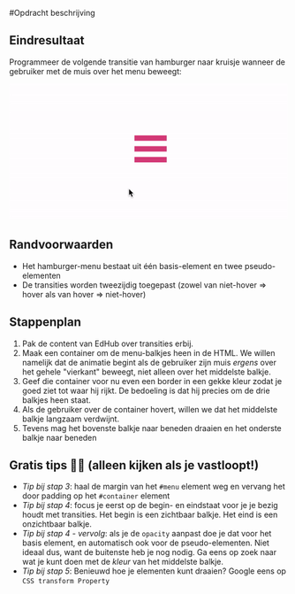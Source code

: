 #Opdracht beschrijving

## Eindresultaat
Programmeer de volgende transitie van hamburger naar kruisje wanneer de gebruiker met de muis over het menu beweegt:

![Hamburger icoon animatie](./hamburger-icoon-animatie.gif)

## Randvoorwaarden
* Het hamburger-menu bestaat uit één basis-element en twee pseudo-elementen
* De transities worden tweezijdig toegepast (zowel van niet-hover => hover als van hover => niet-hover) 

## Stappenplan
1. Pak de content van EdHub over transities erbij. 
2. Maak een container om de menu-balkjes heen in de HTML. We willen namelijk dat de animatie begint als de gebruiker zijn muis _ergens_ over het gehele "vierkant" beweegt, niet alleen over het middelste balkje.
3. Geef die container voor nu even een border in een gekke kleur zodat je goed ziet tot waar hij rijkt. De bedoeling is dat hij precies om de drie balkjes heen staat.
4. Als de gebruiker over de container hovert, willen we dat het middelste balkje langzaam verdwijnt.
5. Tevens mag het bovenste balkje naar beneden draaien en het onderste balkje naar beneden

## Gratis tips 🤘🏻 (alleen kijken als je vastloopt!)
* _Tip bij stap 3_: haal de margin van het `#menu` element weg en vervang het door padding op het `#container` element
* _Tip bij stap 4_: focus je eerst op de begin- en eindstaat voor je je bezig houdt met transities. Het begin is een zichtbaar balkje. Het eind is een onzichtbaar balkje.
* _Tip bij stap 4 - vervolg_: als je de `opacity` aanpast doe je dat voor het basis element, en automatisch ook voor de pseudo-elementen. Niet ideaal dus, want de buitenste heb je nog nodig. Ga eens op zoek naar wat je kunt doen met de _kleur_ van het middelste balkje.
* _Tip bij stap 5_: Benieuwd hoe je elementen kunt draaien? Google eens op `CSS transform Property`
